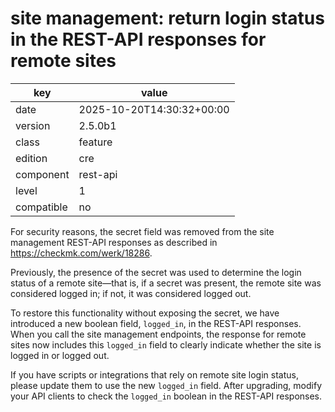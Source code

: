 [//]: # (werk v2)
# site management: return login status in the REST-API responses for remote sites

key        | value
---------- | ---
date       | 2025-10-20T14:30:32+00:00
version    | 2.5.0b1
class      | feature
edition    | cre
component  | rest-api
level      | 1
compatible | no



For security reasons, the secret field was removed from the site management REST-API responses as described in https://checkmk.com/werk/18286.

Previously, the presence of the secret was used to determine the login status of a remote site—that is, if a secret was present, the remote site was considered logged in; if not, it was considered logged out.

To restore this functionality without exposing the secret, we have introduced a new boolean field, `logged_in`, in the REST-API responses. When you call the site management endpoints, the response for remote sites now includes this `logged_in` field to clearly indicate whether the site is logged in or logged out.

If you have scripts or integrations that rely on remote site login status, please update them to use the new `logged_in` field. After upgrading, modify your API clients to check the `logged_in` boolean in the REST-API responses.
